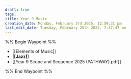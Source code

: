```yaml
---
draft: true
tags: 
title: Year 9 Music
creation_date: Monday, February 3rd 2025, 12:59:31 pm
last_edit_date: Tuesday, February 25th 2025, 7:37:47 am
---
```


%% Begin Waypoint %%
- [[Elements of Music]]
- **[[Jazz]]**
- [[Year 9 Scope and Sequence 2025 (PATHWAY).pdf]]

%% End Waypoint %%
